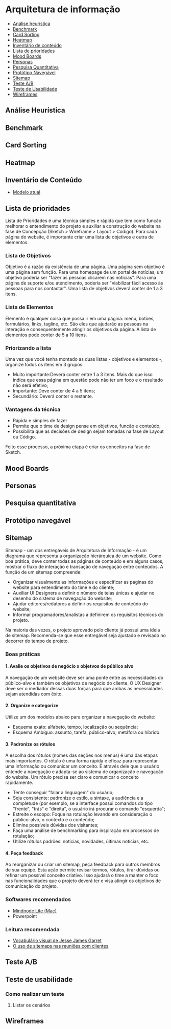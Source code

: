 # Arquitetura de informação

* [Análise heurística](#analiseheuristica)
* [Benchmark](#benchmark)
* [Card Sorting](#cardsorting)
* [Heatmap](#heatmap)
* [Inventário de conteúdo](#inventariodeconteudo)
* [Lista de prioridades](#listadeprioridades)
* [Mood Boards](#moodboards)
* [Personas](#personas)
* [Pesquisa Quantitativa](#pesquisaquantitativa)
* [Protótipo Navegável](#prototiponavegavel)
* [Sitemap](#sitemap)
* [Teste A/B](#testeab)
* [Teste de Usabilidade](#testedeusabilidade)
* [Wireframes](#wireframes)

## <a id="analiseheuristica"></a>Análise Heurística

## <a id="benchmark"></a>Benchmark

## <a id="cardsorting"></a>Card Sorting

## <a id="heatmap"></a>Heatmap

## <a id="inventariodeconteudo"></a>Inventário de Conteúdo
* [Modelo atual](https://docs.google.com/a/a2comunicacao.com.br/spreadsheet/ccc?key=0Aggni3b2jqIVdEp1ZXJCQk44YXNkOVBGMGZoYTFrV0E#gid=0)

## <a id="listadeprioridades"></a>Lista de prioridades
Lista de Prioridades é uma técnica simples e rápida que tem como função melhorar o entendimento do projeto e auxiliar a construção do website na fase de Concepção (Sketch > Wireframe > Layout > Código). Para cada página do website, é importante criar uma lista de objetivos e outra de elementos.

### Lista de Objetivos
Objetivo é a razão da existência de uma página. Uma página sem objetivo é uma página sem função. Para uma homepage de um portal de notícias, um objetivo poderia ser "fazer as pessoas clicarem nas notícias". Para uma página de suporte e/ou atendimento, poderia ser "viabilizar fácil acesso às pessoas para nos contactar". Uma lista de objetivos deverá conter de 1 a 3 itens.

### Lista de Elementos
Elemento é qualquer coisa que possa ir em uma página: menu, botões, formulários, links, tagline, etc. São eles que ajudarão as pessoas na interação e consequentemente atingir os objetivos da página. A lista de elementos pode conter de 5 a 10 itens.

### Priorizando a lista
Uma vez que você tenha montado as duas listas - objetivos e elementos -, organize todos os itens em 3 grupos:

* Muito importante:Deverá conter entre 1 a 3 itens. Mais do que isso indica que essa página em questão pode não ter um foco e o resultado não será efetivo;
* Importante: Deve conter de 4 a 5 itens;
* Secundário: Deverá conter o restante.

### Vantagens da técnica
* Rápida e simples de fazer
* Permite que o time de design pense em objetivos, funcão e conteúdo;
* Possibilita que as decisões de design sejam tomadas na fase de Layout ou Código.

Feito esse processo, a próxima etapa é criar os conceitos na fase de Sketch.

## <a id="moodboards"></a>Mood Boards

## <a id="personas"></a>Personas

## <a id="pesquisaquantitativa"></a>Pesquisa quantitativa

## <a id="prototiponavegavel"></a>Protótipo navegável

## <a id="sitemap"></a>Sitemap
Sitemap - um dos entregáveis de Arquitetura de Informação - é um diagrama que representa a organização hierárquica de um website. Como boa prática, deve conter todas as páginas de conteúdo e em alguns casos, mostrar o fluxo de interação e transação de navegação entre conteúdos. A função de um sitemap compreende:

* Organizar visualmente as informações e especificar as páginas do website para entendimento do time e do cliente;
* Auxiliar UI Designers a definir o número de telas únicas e ajudar no desenho do sistema de navegação do website;
* Ajudar editores/redatores a definir os requisitos de conteúdo do website;
* Informar programadores/analistas a definirem os requisitos técnicos do projeto.

Na maioria das vezes, o projeto aprovado pelo cliente já possui uma ideia de sitemap. Recomenda-se que esse entregável seja ajustado e revisado no decorrer do tempo de projeto.

### Boas práticas
#### 1. Avalie os objetivos de negócio x objetvos de público alvo
A navegação de um website deve ser uma ponte entre as necessidades do público-alvo e também os objetivos de negócio do cliente. O UX Designer deve ser o mediador dessas duas forças para que ambas as necessidades sejam atendidas com êxito.

#### 2. Organize e categorize
Utilize um dos modelos abaixo para organizar a navegação do website:
* Esquema exato: alfabeto, tempo, localização ou sequência;
* Esquema Ambíguo: assunto, tarefa, público-alvo, metáfora ou híbrido.

#### 3. Padronize os rótulos
A escolha dos rótulos (nomes das seções nos menus) é uma das etapas mais importantes.
O rótulo é uma forma rápida e eficaz para representar uma informação ou comunicar um conceito. É através dele que o usuário entende a navegação e adapta-se ao sistema de organização e navegação do website. Um rótulo precisa ser claro e comunicar o conceito rapidamente.
* Tente conseguir "falar a linguagem" do usuário;
* Seja consistente: padronize o estilo, a sintaxe, a audiência e a completude (por exemplo, se a interface possui comandos do tipo "frente", "trás" e "direita", o usuário irá procurar o comando "esquerda";
* Estreite o escopo: Foque na rotulação levando em consideração o público-alvo, o contexto e o conteúdo;
* Elimine possíveis dúvidas dos visitantes;
* Faça uma análise de benchmarking para inspiração em processos de rotulação;
* Utilize rótulos padrões: notícias, novidades, últimas notícias, etc.

#### 4. Peça feedback
Ao reorganizar ou criar um sitemap, peça feedback para outros membros de sua equipe. Esta ação permite revisar termos, rótulos, tirar dúvidas ou refinar um possível conceito criativo. Isso ajudará o time a manter o foco nas funcionalidades que o projeto deverá ter e visa atingir os objetivos de comunicação do projeto.

### Softwares recomendados
* [Mindnode Lite (Mac)](http://mindnode.com/)
* Powerpoint


### Leitura recomendada
* [Vocabulário visual de Jesse James Garret](http://www.jjg.net/ia/visvocab/)
* [O uso de sitemaps nas reuniões com clientes](http://arquiteturadeinformacao.com/recursos/metodologia/o-uso-de-sitemaps-nas-reunioes-com-clientes/)

## <a id="testeab"></a>Teste A/B

## <a id="testedeusabilidade"></a>Teste de usabilidade

### Como realizar um teste
1. Listar os cenários

## <a id="wireframes"></a>Wireframes

